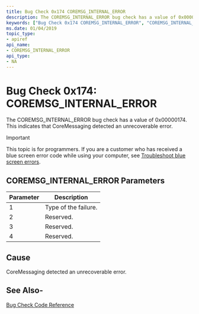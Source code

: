```yaml
---
title: Bug Check 0x174 COREMSG_INTERNAL_ERROR
description: The COREMSG_INTERNAL_ERROR bug check has a value of 0x00000174. It indicates that CoreMessaging detected an unrecoverable error.
keywords: ["Bug Check 0x174 COREMSG_INTERNAL_ERROR", "COREMSG_INTERNAL_ERROR"]
ms.date: 01/04/2019
topic_type:
- apiref
api_name:
- COREMSG_INTERNAL_ERROR
api_type:
- NA
---
```


# Bug Check 0x174: COREMSG\_INTERNAL\_ERROR

The COREMSG_INTERNAL_ERROR bug check has a value of 0x00000174. This indicates that CoreMessaging detected an unrecoverable error.

> [!IMPORTANT]
> This topic is for programmers. If you are a customer who has received a blue screen error code while using your computer, see [Troubleshoot blue screen errors](https://www.windows.com/stopcode).


 
## COREMSG\_INTERNAL\_ERROR Parameters

|Parameter|Description|
|--- |--- |
|1| Type of the failure.|
|2| Reserved. |
|3| Reserved. |
|4| Reserved. |


## Cause

CoreMessaging detected an unrecoverable error.


## See Also-

[Bug Check Code Reference](bug-check-code-reference2.md)


